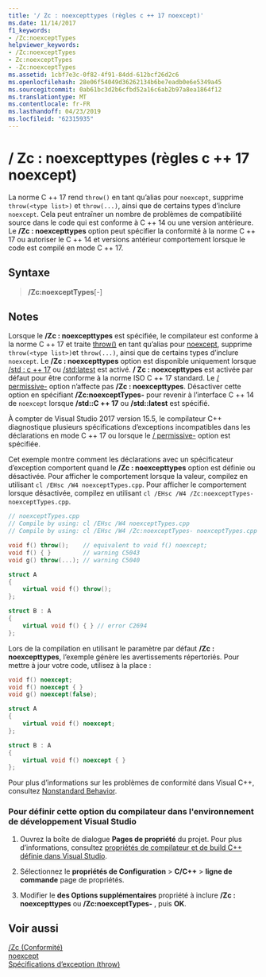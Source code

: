 ```yaml
---
title: '/ Zc : noexcepttypes (règles c ++ 17 noexcept)'
ms.date: 11/14/2017
f1_keywords:
- /Zc:noexceptTypes
helpviewer_keywords:
- /Zc:noexceptTypes
- Zc:noexceptTypes
- -Zc:noexceptTypes
ms.assetid: 1cbf7e3c-0f82-4f91-84dd-612bcf26d2c6
ms.openlocfilehash: 28e06f54049d36262134b6be7eadb0e6e5349a45
ms.sourcegitcommit: 0ab61bc3d2b6cfbd52a16c6ab2b97a8ea1864f12
ms.translationtype: MT
ms.contentlocale: fr-FR
ms.lasthandoff: 04/23/2019
ms.locfileid: "62315935"
---
```

# <a name="zcnoexcepttypes-c17-noexcept-rules"></a>/ Zc : noexcepttypes (règles c ++ 17 noexcept)

La norme C ++ 17 rend `throw()` en tant qu’alias pour `noexcept`, supprime `throw(<type list>)` et `throw(...)`, ainsi que de certains types d’inclure `noexcept`. Cela peut entraîner un nombre de problèmes de compatibilité source dans le code qui est conforme à C ++ 14 ou une version antérieure. Le **/Zc : noexcepttypes** option peut spécifier la conformité à la norme C ++ 17 ou autoriser le C ++ 14 et versions antérieur comportement lorsque le code est compilé en mode C ++ 17.

## <a name="syntax"></a>Syntaxe

> **/Zc:noexceptTypes**[-]

## <a name="remarks"></a>Notes

Lorsque le **/Zc : noexcepttypes** est spécifiée, le compilateur est conforme à la norme C ++ 17 et traite [throw()](../../cpp/exception-specifications-throw-cpp.md) en tant qu’alias pour [noexcept](../../cpp/noexcept-cpp.md), supprime `throw(<type list>)`et `throw(...)`, ainsi que de certains types d’inclure `noexcept`. Le **/Zc : noexcepttypes** option est disponible uniquement lorsque [/std : c ++ 17](std-specify-language-standard-version.md) ou [/std:latest](std-specify-language-standard-version.md) est activé. **/ Zc : noexcepttypes** est activée par défaut pour être conforme à la norme ISO C ++ 17 standard. Le [/ permissive-](permissive-standards-conformance.md) option n’affecte pas **/Zc : noexcepttypes**. Désactiver cette option en spécifiant **/Zc:noexceptTypes-** pour revenir à l’interface C ++ 14 de `noexcept` lorsque **/std::C ++ 17** ou **/std::latest** est spécifié.

À compter de Visual Studio 2017 version 15.5, le compilateur C++ diagnostique plusieurs spécifications d’exceptions incompatibles dans les déclarations en mode C ++ 17 ou lorsque le [/ permissive-](permissive-standards-conformance.md) option est spécifiée.

Cet exemple montre comment les déclarations avec un spécificateur d’exception comportent quand le **/Zc : noexcepttypes** option est définie ou désactivée. Pour afficher le comportement lorsque la valeur, compilez en utilisant `cl /EHsc /W4 noexceptTypes.cpp`. Pour afficher le comportement lorsque désactivée, compilez en utilisant `cl /EHsc /W4 /Zc:noexceptTypes- noexceptTypes.cpp`.

```cpp
// noexceptTypes.cpp
// Compile by using: cl /EHsc /W4 noexceptTypes.cpp
// Compile by using: cl /EHsc /W4 /Zc:noexceptTypes- noexceptTypes.cpp

void f() throw();    // equivalent to void f() noexcept;
void f() { }         // warning C5043
void g() throw(...); // warning C5040

struct A
{
    virtual void f() throw();
};

struct B : A
{
    virtual void f() { } // error C2694
};
```

Lors de la compilation en utilisant le paramètre par défaut **/Zc : noexcepttypes**, l’exemple génère les avertissements répertoriés. Pour mettre à jour votre code, utilisez à la place :

```cpp
void f() noexcept;
void f() noexcept { }
void g() noexcept(false);

struct A
{
    virtual void f() noexcept;
};

struct B : A
{
    virtual void f() noexcept { }
};
```

Pour plus d’informations sur les problèmes de conformité dans Visual C++, consultez [Nonstandard Behavior](../../cpp/nonstandard-behavior.md).

### <a name="to-set-this-compiler-option-in-the-visual-studio-development-environment"></a>Pour définir cette option du compilateur dans l'environnement de développement Visual Studio

1. Ouvrez la boîte de dialogue **Pages de propriété** du projet. Pour plus d’informations, consultez [propriétés de compilateur et de build C++ définie dans Visual Studio](../working-with-project-properties.md).

1. Sélectionnez le **propriétés de Configuration** > **C/C++** > **ligne de commande** page de propriétés.

1. Modifier le **des Options supplémentaires** propriété à inclure **/Zc : noexcepttypes** ou **/Zc:noexceptTypes-** , puis **OK**.

## <a name="see-also"></a>Voir aussi

[/Zc (Conformité)](zc-conformance.md)<br/>
[noexcept](../../cpp/noexcept-cpp.md)<br/>
[Spécifications d’exception (throw)](../../cpp/exception-specifications-throw-cpp.md)
